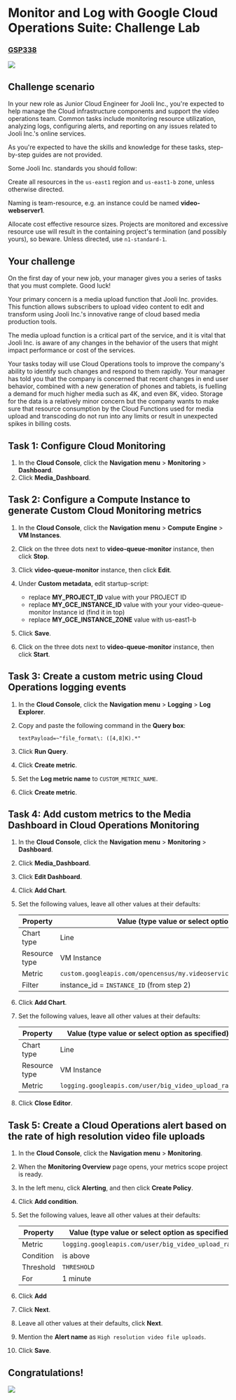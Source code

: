 # Monitor and Log with Google Cloud Operations Suite: Challenge Lab


### [GSP338](https://www.cloudskillsboost.google/focuses/13786?locale=en&parent=catalog)

![](https://cdn.qwiklabs.com/GMOHykaqmlTHiqEeQXTySaMXYPHeIvaqa2qHEzw6Occ%3D)


## Challenge scenario

In your new role as Junior Cloud Engineer for Jooli Inc., you're expected to help manage the Cloud infrastructure components and support the video operations team. Common tasks include monitoring resource utilization, analyzing logs, configuring alerts, and reporting on any issues related to Jooli Inc.'s online services.

As you're expected to have the skills and knowledge for these tasks, step-by-step guides are not provided.

Some Jooli Inc. standards you should follow:

Create all resources in the `us-east1` region and `us-east1-b` zone, unless otherwise directed.

Naming is team-resource, e.g. an instance could be named **video-webserver1**.

Allocate cost effective resource sizes. Projects are monitored and excessive resource use will result in the containing project's termination (and possibly yours), so beware. Unless directed, use `n1-standard-1`.


## Your challenge

On the first day of your new job, your manager gives you a series of tasks that you must complete. Good luck!

Your primary concern is a media upload function that Jooli Inc. provides. This function allows subscribers to upload video content to edit and transform using Jooli Inc.'s innovative range of cloud based media production tools.

The media upload function is a critical part of the service, and it is vital that Jooli Inc. is aware of any changes in the behavior of the users that might impact performance or cost of the services.

Your tasks today will use Cloud Operations tools to improve the company's ability to identify such changes and respond to them rapidly. Your manager has told you that the company is concerned that recent changes in end user behavior, combined with a new generation of phones and tablets, is fuelling a demand for much higher media such as 4K, and even 8K, video. Storage for the data is a relatively minor concern but the company wants to make sure that resource consumption by the Cloud Functions used for media upload and transcoding do not run into any limits or result in unexpected spikes in billing costs.


## Task 1: Configure Cloud Monitoring

1. In the **Cloud Console**, click the **Navigation menu** > **Monitoring** > **Dashboard**.
2. Click **Media_Dashboard**.


## Task 2: Configure a Compute Instance to generate Custom Cloud Monitoring metrics

1. In the **Cloud Console**, click the **Navigation menu** > **Compute Engine** > **VM Instances**.
2. Click on the three dots next to **video-queue-monitor** instance, then click **Stop**.
3. Click **video-queue-monitor** instance, then click **Edit**.
4. Under **Custom metadata**, edit startup-script:

    - replace **MY_PROJECT_ID** value with your PROJECT ID
    - replace **MY_GCE_INSTANCE_ID** value with your your video-queue-monitor Instance id (find it in top)
    - replace **MY_GCE_INSTANCE_ZONE** value with us-east1-b

5. Click **Save**.
6. Click on the three dots next to **video-queue-monitor** instance, then click **Start**.


## Task 3: Create a custom metric using Cloud Operations logging events

1. In the **Cloud Console**, click the **Navigation menu** > **Logging** > **Log Explorer**.
2. Copy and paste the following command in the **Query box**:

    ```
    textPayload=~"file_format\: ([4,8]K).*"
    ```

3. Click **Run Query**.
4. Click **Create metric**.
5. Set the **Log metric name** to `CUSTOM_METRIC_NAME`.
6. Click **Create metric**.


## Task 4: Add custom metrics to the Media Dashboard in Cloud Operations Monitoring

1. In the **Cloud Console**, click the **Navigation menu** > **Monitoring** > **Dashboard**.
2. Click **Media_Dashboard**.
3. Click **Edit Dashboard**.
4. Click **Add Chart**.
5. Set the following values, leave all other values at their defaults:

    | Property | Value (type value or select option as specified) |
    | --- | --- |
    | Chart type | Line |
    | Resource type | VM Instance |
    | Metric | `custom.googleapis.com/opencensus/my.videoservice.org/measure/input_queue_size` |
    | Filter | instance_id = `INSTANCE_ID` (from step 2) |

6. Click **Add Chart**.
7. Set the following values, leave all other values at their defaults:

    | Property | Value (type value or select option as specified) |
    | --- | --- |
    | Chart type | Line |
    | Resource type | VM Instance |
    | Metric | `logging.googleapis.com/user/big_video_upload_rate` |

8. Click **Close Editor**.


## Task 5: Create a Cloud Operations alert based on the rate of high resolution video file uploads

1. In the **Cloud Console**, click the **Navigation menu** > **Monitoring**.
2. When the **Monitoring Overview** page opens, your metrics scope project is ready.
3. In the left menu, click **Alerting**, and then click **Create Policy**.
4. Click **Add condition**.
5. Set the following values, leave all other values at their defaults:

    | Property | Value (type value or select option as specified) |
    | --- | --- |
    | Metric | `logging.googleapis.com/user/big_video_upload_rate` |
    | Condition | is above |
    | Threshold | `THRESHOLD` |
    | For | 1 minute |

6. Click **Add**
7. Click **Next**.
8. Leave all other values at their defaults, click **Next**.
9. Mention the **Alert name** as `High resolution video file uploads`.
10. Click **Save**.


## Congratulations!

![](https://cdn.qwiklabs.com/SjTVooJLgJvjV07VKBan%2BBUhZyU87Ow4mDFgYjluCUM%3D)